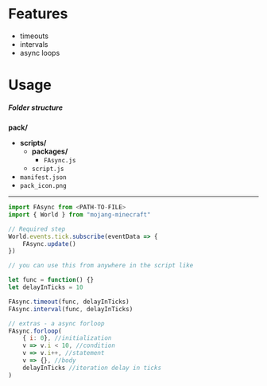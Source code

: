 # Features
- timeouts
- intervals
- async loops

# Usage
##### Folder structure
**pack/**
  - **scripts/**
    - **packages/**
      - `FAsync.js`
    - `script.js`
  - `manifest.json`
  - `pack_icon.png`
---
```javascript
import FAsync from <PATH-TO-FILE>
import { World } from "mojang-minecraft"

// Required step
World.events.tick.subscribe(eventData => {
	FAsync.update()
})

// you can use this from anywhere in the script like

let func = function() {}
let delayInTicks = 10

FAsync.timeout(func, delayInTicks)
FAsync.interval(func, delayInTicks)

// extras - a async forloop
FAsync.forloop(
	{ i: 0}, //initialization
	v => v.i < 10, //condition
	v => v.i++, //statement
	v => {}, //body
	delayInTicks //iteration delay in ticks
)

```